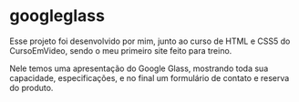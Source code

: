 # googleglass
Esse projeto foi desenvolvido por mim, junto ao curso de HTML e CSS5 do CursoEmVideo, sendo o meu primeiro site feito para treino.

Nele temos uma apresentação do Google Glass, mostrando toda sua capacidade, especificações, e no final um formulário de contato e reserva do produto.

